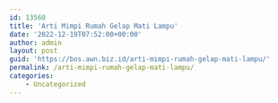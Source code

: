 ```yaml
---
id: 13560
title: 'Arti Mimpi Rumah Gelap Mati Lampu'
date: '2022-12-19T07:52:00+00:00'
author: admin
layout: post
guid: 'https://bos.awn.biz.id/arti-mimpi-rumah-gelap-mati-lampu/'
permalink: /arti-mimpi-rumah-gelap-mati-lampu/
categories:
    - Uncategorized
---
```


